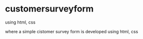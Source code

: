 # customersurveyform
using html, css
 
 where a simple cistomer survey form is developed using html, css
 
 
